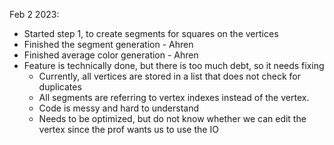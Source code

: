 Feb 2 2023:
* Started step 1, to create segments for squares on the vertices
* Finished the segment generation - Ahren
* Finished average color generation - Ahren
* Feature is technically done, but there is too much debt, so it needs fixing
  * Currently, all vertices are stored in a list that does not check for duplicates
  * All segments are referring to vertex indexes instead of the vertex.
  * Code is messy and hard to understand
  * Needs to be optimized, but do not know whether we can edit the vertex since the prof wants us to use the IO